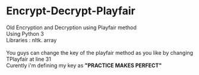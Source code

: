 # Encrypt-Decrypt-Playfair
Old Encryption and Decryption using Playfair method <br>
Using Python 3 <br>
Libraries : nltk. array <br>
<br>
You guys can change the key of the playfair method as you like by changing TPlayfair at line 31 <br>
Curently i'm defining my key as <b>"PRACTICE MAKES PERFECT" <b>
